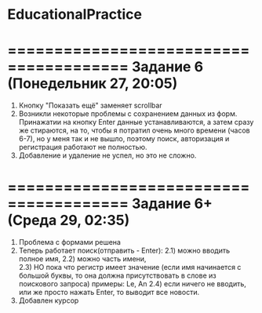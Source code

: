 # EducationalPractice
=======================================
Задание 6 (Понедельник 27, 20:05)
=======================================
1) Кнопку "Показать ещё" заменяет scrollbar
2) Возникли некоторые проблемы с сохранением данных из форм. Принажатии на кнопку Enter данные устанавливаются, а затем сразу же стираются,
на то, чтобы я потратил очень много времени (часов 6-7), но у меня так и не вышло, поэтому поиск, авторизация и регистрация работают
не полностью.
3) Добавление и удаление не успел, но это не сложно.
 
=======================================
Задание 6+ (Среда 29, 02:35)
=======================================
1) Проблема с формами решена
2) Теперь работает поиск(отправить - Enter):
  2.1) можно вводить полное имя,
  2.2) можно часть имени,  
  2.3) НО пока что регистр имеет значение (если имя начинается с большой буквы, то она должна присутствовать в слове из поискового запроса) 
  примеры: Le, An
  2.4) если ничего не вводить, или же просто нажать Enter, то выводит все новости.
3) Добавлен курсор
